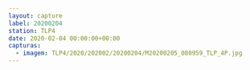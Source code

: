 ```yaml
---
layout: capture
label: 20200204
station: TLP4
date: 2020-02-04 00:00:00+00:00
capturas:
  - imagem: TLP4/2020/202002/20200204/M20200205_080959_TLP_4P.jpg
---
```

